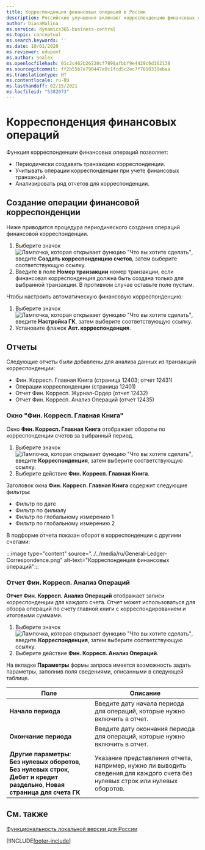 ```yaml
---
title: Корреспонденция финансовых операций в России
description: Российские улучшения включают корреспонденцию финансовых операций.
author: DianaMalina
ms.service: dynamics365-business-central
ms.topic: conceptual
ms.search.keywords: ''
ms.date: 10/01/2020
ms.reviewer: edupont
ms.author: soalex
ms.openlocfilehash: 01c2c462b26220cf7898afbbf9e4429c6d162138
ms.sourcegitcommit: ff2b55b7e790447e0c1fcd5c2ec7f7610338ebaa
ms.translationtype: HT
ms.contentlocale: ru-RU
ms.lasthandoff: 02/15/2021
ms.locfileid: "5382073"
---
```

# <a name="general-ledger-correspondence"></a>Корреспонденция финансовых операций

Функция корреспонденции финансовых операций позволяет: 

- Периодически создавать транзакцию корреспонденции.
- Учитывать операции корреспонденции при учете финансовых транзакций.
- Анализировать ряд отчетов для корреспонденции.

## <a name="creating-a-general-ledger-correspondence-entry"></a>Создание операции финансовой корреспонденции

Ниже приводится процедура периодического создания операций финансовой корреспонденции.

1. Выберите значок ![Лампочка, которая открывает функцию "Что вы хотите сделать"](../../media/ui-search/search_small.png "Что вы хотите сделать"), введите **Создать корреспонденцию счетов**, затем выберите соответствующую ссылку.
2. Введите в поле **Номер транзакции** номер транзакции, если финансовая корреспонденция должна быть создана только для выбранной транзакции. В противном случае оставьте поле пустым.

Чтобы настроить автоматическую финансовую корреспонденцию:

1. Выберите значок ![Лампочка, которая открывает функцию "Что вы хотите сделать"](../../media/ui-search/search_small.png "Что вы хотите сделать"), введите **Настройка ГК**, затем выберите соответствующую ссылку.
2. Установите флажок **Авт. корреспонденция**.

## <a name="reports"></a>Отчеты

Следующие отчеты были добавлены для анализа данных из транзакций корреспонденции:

- Фин. Корресп. Главная Книга (страница 12403; отчет 12431)
- Операции корреспонденции (страница 12401)
- Отчет Фин. Корресп. Журнал-Ордер (отчет 12432)
- Отчет Фин. Корресп. Анализ Операций (отчет 12435)

### <a name="general-ledger---correspondence-window"></a>Окно "Фин. Корресп. Главная Книга"

Окно **Фин. Корресп. Главная Книга** отображает обороты по корреспонденции счетов за выбранный период.

1. Выберите значок ![Лампочка, которая открывает функцию "Что вы хотите сделать"](../../media/ui-search/search_small.png "Что вы хотите сделать"), введите **Корреспонденция**, затем выберите соответствующую ссылку.
2. Выберите действие **Фин. Корресп. Главная Книга**.

Заголовок окна **Фин. Корресп. Главная Книга** содержит следующие фильтры:

- Фильтр по дате
- Фильтр по филиалу
- Фильтр по глобальному измерению 1
- Фильтр по глобальному измерению 2

В подформе отчета показан оборот в корреспонденции с другими счетами:

:::image type="content" source="../../media/ru/General-Ledger-Correspondence.png" alt-text="Корреспонденция финансовых операций":::

### <a name="gl-corresp-entries-analysis-report"></a>Отчет Фин. Корресп. Анализ Операций

**Отчет Фин. Корресп. Анализ Операций** отображает записи корреспонденции для каждого счета. Отчет может использоваться для обзора операций по счету главной книги с корреспондированием и итоговыми суммами.

1. Выберите значок ![Лампочка, которая открывает функцию "Что вы хотите сделать"](../../media/ui-search/search_small.png "Что вы хотите сделать"), введите **Корреспонденция**, затем выберите соответствующую ссылку.
2. Выберите действие **Фин. Корресп. Анализ Операций**.

На вкладке **Параметры** формы запроса имеется возможность задать параметры, заполнив поля сведениями, описанными в следующей таблице.

| Поле                  | Описание                                                  |
| ---------------------- | ------------------------------------------------------------ |
| **Начало периода**   | Введите дату начала периода для операций, которые нужно включить в отчет. |
| **Окончание периода**   | Введите дату окончания периода для операций, которые нужно включить в отчет. |
| **Другие параметры**:<br />**Без нулевых оборотов**, **Без нулевых строк**, **Дебет и кредит раздельно**, **Новая страница для счета ГК** | Указание представления отчета, например, нужно ли выводить сведения для каждого счета без нулевых строк или нулевых оборотов. |

## <a name="see-also"></a>См. также

[Функциональность локальной версии для России](russia-local-functionality.md)


[!INCLUDE[footer-include](../../includes/footer-banner.md)]